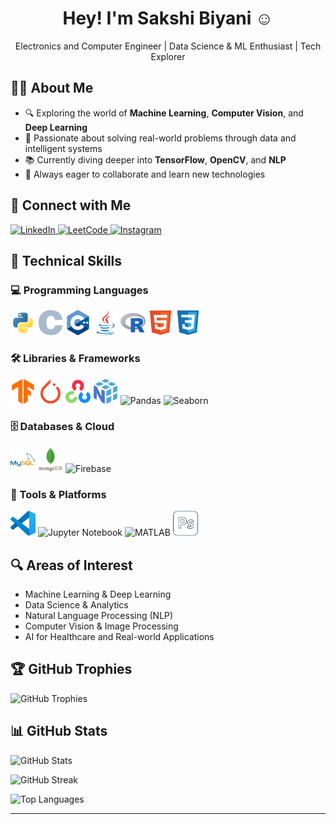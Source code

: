 <h1 align="center"> Hey! I'm Sakshi Biyani ☺️</h1>

<p align="center">
Electronics and Computer Engineer | Data Science & ML Enthusiast | Tech Explorer  
</p>


## 👩‍💻 About Me

- 🔍 Exploring the world of **Machine Learning**, **Computer Vision**, and **Deep Learning**
- 🧠 Passionate about solving real-world problems through data and intelligent systems
- 📚 Currently diving deeper into **TensorFlow**, **OpenCV**, and **NLP**
- 💬 Always eager to collaborate and learn new technologies


## 🔗 Connect with Me

<p align="left">
  <a href="https://www.linkedin.com/in/sakshi-biyani-086a7b278/" target="_blank">
    <img src="https://cdn-icons-png.flaticon.com/512/174/174857.png" alt="LinkedIn" width="30" height="30" />
  </a>
  <a href="https://leetcode.com/u/SakshiBiyani/" target="_blank">
    <img src="https://upload.wikimedia.org/wikipedia/commons/1/19/LeetCode_logo_black.png" alt="LeetCode" width="30" height="30" />
  </a>
  <a href="https://www.instagram.com/_.sakshi._02._?igsh=MTlneXh1Y2RoMmN6" target="_blank">
    <img src="https://raw.githubusercontent.com/rahuldkjain/github-profile-readme-generator/master/src/images/icons/Social/instagram.svg" alt="Instagram" width="30" height="30"/>
  </a>
</p>


## 🧠 Technical Skills

### 💻 Programming Languages
<p>
  <img src="https://raw.githubusercontent.com/devicons/devicon/master/icons/python/python-original.svg" alt="Python" width="40" height="40"/>
  <img src="https://raw.githubusercontent.com/devicons/devicon/master/icons/c/c-original.svg" alt="C" width="40" height="40"/>
  <img src="https://raw.githubusercontent.com/devicons/devicon/master/icons/cplusplus/cplusplus-original.svg" alt="C++" width="40" height="40"/>
  <img src="https://raw.githubusercontent.com/devicons/devicon/master/icons/java/java-original.svg" alt="Java" width="40" height="40"/>
  <img src="https://raw.githubusercontent.com/devicons/devicon/master/icons/r/r-original.svg" alt="R" width="40" height="40"/>
  <img src="https://raw.githubusercontent.com/devicons/devicon/master/icons/html5/html5-original.svg" alt="HTML" width="40" height="40"/>
  <img src="https://raw.githubusercontent.com/devicons/devicon/master/icons/css3/css3-original.svg" alt="CSS" width="40" height="40"/>
</p>

### 🛠️ Libraries & Frameworks
<p>
  <img src="https://raw.githubusercontent.com/devicons/devicon/master/icons/tensorflow/tensorflow-original.svg" alt="TensorFlow" width="40" height="40"/>
  <img src="https://raw.githubusercontent.com/devicons/devicon/master/icons/pytorch/pytorch-original.svg" alt="PyTorch" width="40" height="40"/>
  <img src="https://raw.githubusercontent.com/devicons/devicon/master/icons/opencv/opencv-original.svg" alt="OpenCV" width="40" height="40"/>
  <img src="https://raw.githubusercontent.com/devicons/devicon/master/icons/numpy/numpy-original.svg" alt="NumPy" width="40" height="40"/>
  <img src="https://upload.wikimedia.org/wikipedia/commons/e/ed/Pandas_logo.svg" alt="Pandas" width="40" height="40"/>
  <img src="https://seaborn.pydata.org/_images/logo-mark-lightbg.svg" alt="Seaborn" width="40" height="40"/>
</p>

### 🗄️ Databases & Cloud
<p>
  <img src="https://raw.githubusercontent.com/devicons/devicon/master/icons/mysql/mysql-original-wordmark.svg" alt="MySQL" width="40" height="40"/>
  <img src="https://raw.githubusercontent.com/devicons/devicon/master/icons/mongodb/mongodb-original-wordmark.svg" alt="MongoDB" width="40" height="40"/>
  <img src="https://www.vectorlogo.zone/logos/firebase/firebase-icon.svg" alt="Firebase" width="40" height="40"/>
</p>

### 🧰 Tools & Platforms
<p>
  <img src="https://raw.githubusercontent.com/devicons/devicon/master/icons/vscode/vscode-original.svg" alt="VSCode" width="40" height="40"/>
  <img src="https://upload.wikimedia.org/wikipedia/commons/3/38/Jupyter_logo.svg" alt="Jupyter Notebook" width="40" height="40"/>
  <img src="https://upload.wikimedia.org/wikipedia/commons/2/21/Matlab_Logo.png" alt="MATLAB" width="40" height="40"/>
  <img src="https://raw.githubusercontent.com/devicons/devicon/master/icons/photoshop/photoshop-line.svg" alt="Photoshop" width="40" height="40"/>
</p>


## 🔍 Areas of Interest

- Machine Learning & Deep Learning  
- Data Science & Analytics  
- Natural Language Processing (NLP)  
- Computer Vision & Image Processing  
- AI for Healthcare and Real-world Applications


## 🏆 GitHub Trophies

<p align="left">
  <img src="https://github-profile-trophy.vercel.app/?username=SakshiBiyani02&theme=radical&no-frame=false&no-bg=true&margin-w=4" alt="GitHub Trophies"/>
</p>

## 📊 GitHub Stats

<p align="left">
  <img src="https://github-readme-stats.vercel.app/api?username=SakshiBiyani02&show_icons=true&theme=radical" alt="GitHub Stats" />
</p>
<p align="left">
  <img src="https://github-readme-streak-stats.herokuapp.com?user=SakshiBiyani02&theme=radical&hide_border=false" alt="GitHub Streak" />
</p>
<p align="left">
  <img src="https://github-readme-stats.vercel.app/api/top-langs/?username=SakshiBiyani02&layout=compact&theme=radical" alt="Top Languages" />
</p>

---

<!--
Optional Visitor Count
<p align="center">
  <img src="https://visitcount.itsvg.in/api?id=SakshiBiyani02&label=Profile%20Views&color=6&icon=5&pretty=true" />
</p>
-->
